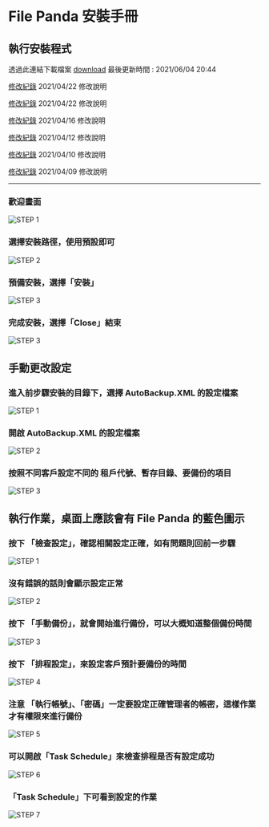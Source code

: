 # File Panda 安裝手冊

## 執行安裝程式
透過此連結下載檔案 [download](/20210604/FilePanda_Install.exe) 最後更新時間 : 2021/06/04 20:44

[修改紀錄](20210604/readme.md) 2021/04/22 修改說明

[修改紀錄](20210422/readme.md) 2021/04/22 修改說明

[修改紀錄](20210416/readme.md) 2021/04/16 修改說明

[修改紀錄](20210412/readme.md) 2021/04/12 修改說明

[修改紀錄](20210410/readme.md) 2021/04/10 修改說明

[修改紀錄](20210409/readme.md) 2021/04/09 修改說明

------

### 歡迎畫面
![STEP 1](001.PNG)

### 選擇安裝路徑，使用預設即可
![STEP 2](002.PNG)

### 預備安裝，選擇「安裝」
![STEP 3](003.PNG)

### 完成安裝，選擇「Close」結束
![STEP 3](004.PNG)

## 手動更改設定

### 進入前步驟安裝的目錄下，選擇 AutoBackup.XML 的設定檔案
![STEP 1](010.PNG)

### 開啟 AutoBackup.XML 的設定檔案
![STEP 2](011.PNG)

### 按照不同客戶設定不同的 租戶代號、暫存目錄、要備份的項目
![STEP 3](012.PNG)

## 執行作業，桌面上應該會有 File Panda 的藍色圖示

### 按下 「檢查設定」，確認相關設定正確，如有問題則回前一步驟
![STEP 1](020.PNG)

### 沒有錯誤的話則會顯示設定正常
![STEP 2](021.PNG)

### 按下 「手動備份」，就會開始進行備份，可以大概知道整個備份時間
![STEP 3](022.PNG)

### 按下 「排程設定」，來設定客戶預計要備份的時間
![STEP 4](030.PNG)

### 注意 「執行帳號」、「密碼」一定要設定正確管理者的帳密，這樣作業才有權限來進行備份
![STEP 5](031.PNG)

### 可以開啟「Task Schedule」來檢查排程是否有設定成功
![STEP 6](032.PNG)

### 「Task Schedule」下可看到設定的作業
![STEP 7](033.PNG)


